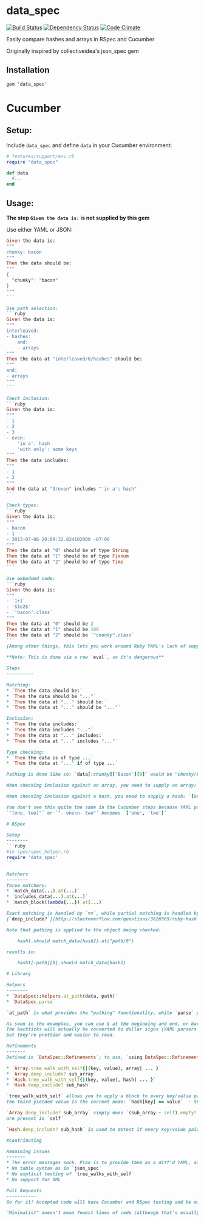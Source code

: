 data_spec
========

[![Build Status](https://secure.travis-ci.org/narfanator/data_spec.png)](http://travis-ci.org/narfanator/data_spec) [![Dependency Status](https://gemnasium.com/narfanator/data_spec.png)](https://gemnasium.com/narfanator/data_spec) [![Code Climate](https://codeclimate.com/badge.png)](https://codeclimate.com/github/narfanator/data_spec)

Easily compare hashes and arrays in RSpec and Cucumber

Originally inspired by collectiveidea's json_spec gem

Installation
------------

    gem 'data_spec'

# Cucumber

Setup:
------------

Include `data_spec` and define `data` in your Cucumber environment:
```ruby
# features/support/env.rb
require "data_spec"

def data
  #...
end
```

Usage:
------------
**The step `Given the data is:` is not supplied by this gem**

Use either YAML or JSON:
````ruby
Given the data is:
"""
chunky: bacon
"""
Then the data should be:
"""
{
  "chunky": "bacon"
}
"""
```

Use path selection:
```ruby
Given the data is:
"""
interleaved:
- hashes:
    and:
    - arrays
"""
Then the data at "interleaved/0/hashes" should be:
"""
and:
- arrays
"""
```

Check inclusion:
```ruby
Given the data is:
"""
- 1
- 2
- 3
- even:
    'in a': hash
    'with only': some keys
"""
Then the data includes:
"""
- 1
- 2
"""
And the data at "3/even" includes "'in a': hash"
```

Check types:
```ruby
Given the data is:
"""
- bacon
- 1
- 2013-07-06 20:09:32.824102000 -07:00
"""
Then the data at "0" should be of type String
Then the data at "1" should be of type Fixnum
Then the data at "2" should be of type Time
```

Use embedded code:
```ruby
Given the data is:
"""
- `1+1`
- '$1e2$'
- `'bacon'.class`
"""
Then the data at "0" should be 2
Then the data at "1" should be 100
Then the data at "2" should be `"chunky".class`
```
(Among other things, this lets you work around Ruby YAML's lack of support for scientific notation)

**Note: This is done via a raw `eval`, so it's dangerous**

Steps
----------

Matching:
* `Then the data should be:`
* `Then the data should be "..."`
* `Then the data at "..." should be:`
* `Then the data at "..." should be "..."`

Inclusion:
* `Then the data includes:`
* `Then the data includes "..."`
* `Then the data at "..." includes:`
* `Then the data at "..." includes "..."`

Type checking:
* `Then the data is of type ...`
* `Then the data at "..." if of type ...`

Pathing is done like so: `data[:chunky]['Bacon'][0]` would be "chunky/bacon/0". Each element (when looking in a hash) is first tried as a symbol, then as a string.

When checking inclusion against an array, you need to supply an array: `[1,2,3]` includes `[2]`, or `[1, [2,3], 4]` includes `[[2,3]]`.

When checking inclusion against a hash, you need to supply a hash: `{one: :two, three: four}` includes `{one: :two}`

You don't see this quite the same in the Cucumber steps because YAML parsing from a string does this inherently: `"one: two"` becomes `{'one' => 'two'}` and
`"[one, two]"` or `"- one\n- two"` becomes `['one', 'two']`

# RSpec

Setup
--------
```ruby
#in spec/spec_helper.rb
require 'data_spec'
```

Matchers
--------
Three matchers:
* `match_data(...).at(...)`
* `includes_data(...).at(...)`
* `match_block(lambda{...}).at(...)`

Exact matching is handled by `==`, while partial matching is handled by 
[`deep_include?`](http://stackoverflow.com/questions/3826969/ruby-hash-include-another-hash-deep-check)

Note that pathing is applied to the object being checked:

    hash1.should match_data(hash2).at("path/0")

results in:

    hash1[:path][0].should match_data(hash2)

# Library

Helpers
--------
* `DataSpec::Helpers.at_path(data, path)`
* `DataSpec.parse`

`at_path` is what provides the "pathing" functionality, while `parse` provides the interpreting of embedded code.

As seen in the examples, you can use $ at the beginning and end, or backticks instead of quotes. 
The backticks will actually be converted to dollar signs (YAML parsers choke on backticks), 
but they're prettier and easier to read.

Refinements
-------
Defined in `DataSpec::Refinements`; to use, `using DataSpec::Refinements`

* `Array.tree_walk_with_self{|(key, value), array| ... }`
* `Array.deep_include? sub_array`
* `Hash.tree_walk_with_self{|(key, value), hash| ... }`
* `Hash.deep_include? sub_hash`

`tree_walk_with_self` allows you to apply a block to every key/value pair in the hash or array, traversing recursively.
The third yielded value is the current node: `hash[key] == value`  - this allows you to alter the values of the hash during traversal.

`Array.deep_include? sub_array` simply does `(sub_array - self).empty?`, which is true when all elements of the sub-array
are present in `self`

`Hash.deep_include? sub_hash` is used to detect if every key/value pair in the `sub_hash` is present in `self`

#Contributing

Remaining Issues
-------
* The error messages suck. Plan is to provide them as a diff'd YAML, although I'm not sure what to do for blocks
* No table syntax as in `json_spec`
* No explicit testing of `tree_walks_with_self`
* No support for XML

Pull Requests
-----------
Go for it! Accepted code will have Cucumber and RSpec testing and be minimalist; if you spot a bug, try to provide a failing test in the report.

"Minimalist" doesn't mean fewest lines of code (although that's usually the case); it means "fewest new functions and objects"
